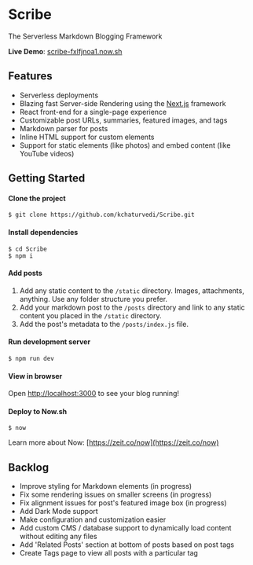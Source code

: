 # Scribe
The Serverless Markdown Blogging Framework

**Live Demo**: [scribe-fxlfjnoa1.now.sh](http://scribe-fxlfjnoa1.now.sh)

## Features
- Serverless deployments
- Blazing fast Server-side Rendering using the [Next.js](nextjs.org) framework
- React front-end for a single-page experience
- Customizable post URLs, summaries, featured images, and tags
- Markdown parser for posts
- Inline HTML support for custom elements
- Support for static elements (like photos) and embed content (like YouTube videos)

## Getting Started
#### Clone the project
```
$ git clone https://github.com/kchaturvedi/Scribe.git
```

#### Install dependencies
```
$ cd Scribe
$ npm i
```

#### Add posts
1. Add any static content to the `/static` directory. Images, attachments, anything. Use any folder structure you prefer.
2. Add your markdown post to the `/posts` directory and link to any static content you placed in the `/static` directory.
3. Add the post's metadata to the `/posts/index.js` file.

#### Run development server
```
$ npm run dev
```

#### View in browser
Open [http://localhost:3000](http://localhost:3000) to see your blog running!

#### Deploy to Now.sh
```
$ now
```
Learn more about Now: [https://zeit.co/now](https://zeit.co/now)

## Backlog
- Improve styling for Markdown elements (in progress)
- Fix some rendering issues on smaller screens (in progress)
- Fix alignment issues for post's featured image box (in progress)
- Add Dark Mode support
- Make configuration and customization easier
- Add custom CMS / database support to dynamically load content without editing any files
- Add 'Related Posts' section at bottom of posts based on post tags
- Create Tags page to view all posts with a particular tag
